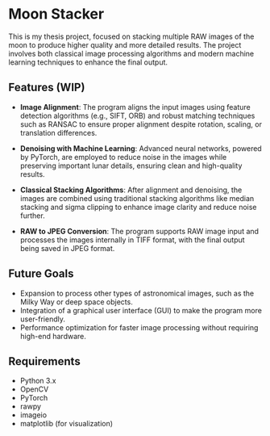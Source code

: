 # Moon Stacker

This is my thesis project, focused on stacking multiple RAW images of the moon to produce higher quality and more detailed results. The project involves both classical image processing algorithms and modern machine learning techniques to enhance the final output.

## Features (WIP)

- **Image Alignment**: The program aligns the input images using feature detection algorithms (e.g., SIFT, ORB) and robust matching techniques such as RANSAC to ensure proper alignment despite rotation, scaling, or translation differences.
  
- **Denoising with Machine Learning**: Advanced neural networks, powered by PyTorch, are employed to reduce noise in the images while preserving important lunar details, ensuring clean and high-quality results.

- **Classical Stacking Algorithms**: After alignment and denoising, the images are combined using traditional stacking algorithms like median stacking and sigma clipping to enhance image clarity and reduce noise further.

- **RAW to JPEG Conversion**: The program supports RAW image input and processes the images internally in TIFF format, with the final output being saved in JPEG format.

## Future Goals

- Expansion to process other types of astronomical images, such as the Milky Way or deep space objects.
- Integration of a graphical user interface (GUI) to make the program more user-friendly.
- Performance optimization for faster image processing without requiring high-end hardware.

## Requirements

- Python 3.x
- OpenCV
- PyTorch
- rawpy
- imageio
- matplotlib (for visualization)